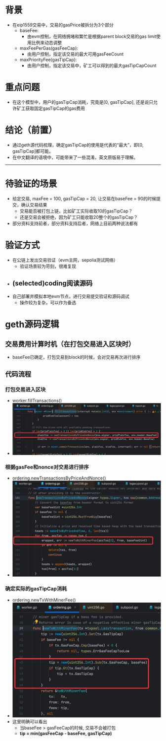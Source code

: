 # 背景
- 在eip1559交易中，交易的gasPrice被拆分为3个部分
  - baseFee: 
    - 由evm控制，在网络拥堵和繁忙是根据parent block交易的gas limit使用比例来动态调整
  - maxFeePerGas(gasFeeCap): 
    - 由用户控制，指定该交易的最大可用gasFeeCount
  - maxPriorityFee(gasTipCap): 
    - 由用户控制，指定该交易中，矿工可以得到的最大gasTipCapCount

# 重点问题
- 在这个模型中，用户的gasTipCap消耗，究竟是[0, gasTipCap], 还是说只允许矿工获取固定gasTipCap的gas费用

# 结论（前置）
- 通过geth源代码梳理，确定gasTipCap的使用是代表的“最大”，即[0, gasTipCap]都可能。
- 在中文翻译的语境中，可能带来了一些混淆，英文原版易于理解。

---
# 待验证的场景
- 给定交易, maxFee = 100, gasTipCap = 20, 让交易在baseFee = 90的时候提交，确认交易结果
  - 交易能否被打包上链，比如矿工实际收取10的gasTipCap？
  - 还是交易会被拒绝，因为矿工只能收取20整个的gasTipCap？
- 部分资料支持前者，部分资料支持后者，网络上目前两种说法都有

# 验证方式
- 在公链上发出交易验证（evm主网，sepolia测试网络）
  - 验证场景较为苛刻，很难复现
- (selected)coding阅读源码
  - 
- 自己部署并模拟本地evm节点，进行交易提交验证和源码调试
  - 操作较为复杂，可以作为备选

# geth源码逻辑

## 交易费用计算时机（在打包交易进入区块时） 
- baseFee已确定，打包交易到block的时候，会对交易再次进行排序

## 代码流程
### 打包交易进入区块
- worker.fillTransactions()
- ![img_1.png](images/readMe/img_1.png)
### 根据gasFee和nonce对交易进行排序
- ordering.newTransactionsByPriceAndNonce()
- ![img_2.png](images/readMe/img_2.png)
### 确定实际的gasTipCap消耗
- ordering.newTxWithMinerFee()
- ![img_3.png](images/readMe/img_3.png)
- 这里明确可以看出
  - 当baseFee > gasFeeCap的时候, 交易不会被打包
  - **tip = min(gasFeeCap - baseFee, gasTipCap)**
